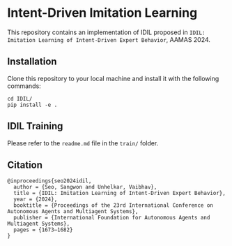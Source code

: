 # Intent-Driven Imitation Learning
This repository contains an implementation of IDIL proposed in `IDIL: Imitation Learning of Intent-Driven Expert Behavior`, AAMAS 2024.

## Installation
Clone this repository to your local machine and install it with the following commands:
```
cd IDIL/
pip install -e .
```

## IDIL Training
Please refer to the `readme.md` file in the `train/` folder.

## Citation
```
@inproceedings{seo2024idil,
  author = {Seo, Sangwon and Unhelkar, Vaibhav},
  title = {IDIL: Imitation Learning of Intent-Driven Expert Behavior},
  year = {2024},
  booktitle = {Proceedings of the 23rd International Conference on Autonomous Agents and Multiagent Systems},
  publisher = {International Foundation for Autonomous Agents and Multiagent Systems},
  pages = {1673–1682}
}
```
